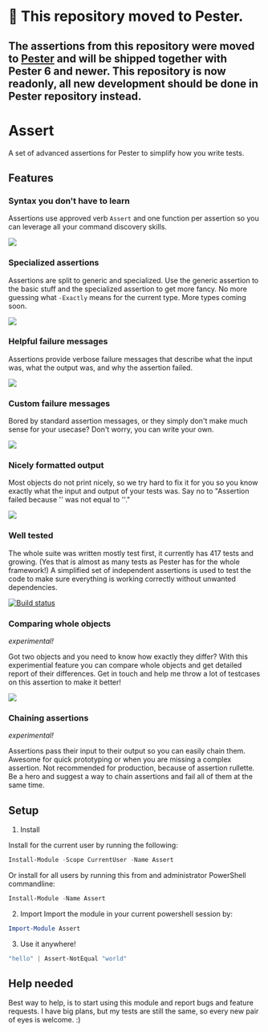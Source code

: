# 📖 This repository moved to Pester. 

The assertions from this repository were moved to [Pester](https://github.com/pester/pester) and will be shipped together with Pester 6 and newer. This repository is now readonly, all new development should be done in Pester repository instead.
----

# Assert
A set of advanced assertions for Pester to simplify how you write tests. 

## Features

### Syntax you don't have to learn

Assertions use approved verb `Assert` and one function per assertion so you can leverage all your command discovery skills. 

![](https://raw.githubusercontent.com/nohwnd/Assertions/master/doc/readme/get-command.PNG)


### Specialized assertions

Assertions are split to generic and specialized. Use the generic assertion to the basic stuff and the specialized assertion to get more fancy. No more guessing what `-Exactly` means for the current type. More types coming soon. 

![](https://raw.githubusercontent.com/nohwnd/Assertions/master/doc/readme/compare-strings.PNG)


### Helpful failure messages

Assertions provide verbose failure messages that describe what the input was, what the output was, and why the assertion failed.

![](https://raw.githubusercontent.com/nohwnd/Assertions/master/doc/readme/verbose-message.PNG)


### Custom failure messages

Bored by standard assertion messages, or they simply don't make much sense for your usecase? Don't worry, you can write your own.

![](https://raw.githubusercontent.com/nohwnd/Assertions/master/doc/readme/custom-messages.PNG)


### Nicely formatted output

Most objects do not print nicely, so we try hard to fix it for you so you know exactly what the input and output of your tests was. Say no to "Assertion failed because '' was not equal to ''." 

![](https://raw.githubusercontent.com/nohwnd/Assertions/master/doc/readme/pretty-print.PNG)


### Well tested

The whole suite was written mostly test first, it currently has 417 tests and growing. (Yes that is almost as many tests as Pester has for the whole framework!) A simplified set of independent assertions is used to test the code to make sure everything is working correctly without unwanted dependencies.

[![Build status](https://ci.appveyor.com/api/projects/status/74k092cmss0goh45/branch/master?svg=true)](https://ci.appveyor.com/project/nohwnd/assertions/branch/master)


### Comparing whole objects
_experimental!_

Got two objects and you need to know how exactly they differ? With this experimential feature you can compare whole objects and get detailed report of their differences. Get in touch and help me throw a lot of testcases on this assertion to make it better!

![](https://raw.githubusercontent.com/nohwnd/Assertions/master/doc/readme/compare-objects.PNG)


### Chaining assertions
_experimental!_

Assertions pass their input to their output so you can easily chain them. Awesome for quick prototyping or when you are missing a complex assertion. Not recommended for production, because of assertion rullette. Be a hero and suggest a way to chain assertions and fail all of them at the same time.

## Setup
1) Install 

Install for the current user by running the following:

```powershell
Install-Module -Scope CurrentUser -Name Assert
```

Or install for all users by running this from and administrator PowerShell commandline:

```powershell
Install-Module -Name Assert
```
2) Import 
Import the module in your current powershell session by:

```powershell
Import-Module Assert
```

3) Use it anywhere!

```powershell 
"hello" | Assert-NotEqual "world" 
```

## Help needed
Best way to help, is to start using this module and report bugs and feature requests. I have big plans, but my tests are still the same, so every new pair of eyes is welcome. :)
